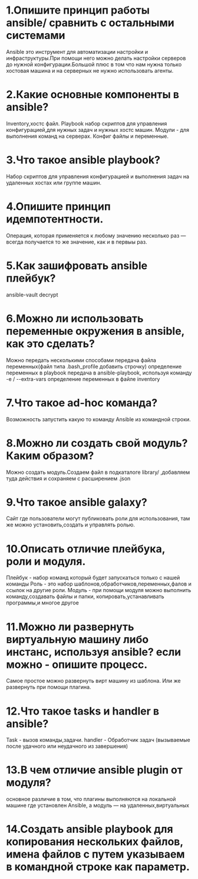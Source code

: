 
# 1.Опишите принцип работы ansible/ сравнить с остальными системами

Ansible это инструмент для автоматизации настройки и инфраструктуры.При помощи него можно делать настройки серверов до нужной конфигурации.Большой плюс в том что нам нужна только хостовая машина и на серверных не нужно использовать агенты.

# 2.Какие основные компоненты в ansible?
Inventory,хостс файл.
Playbook набор скриптов для управления конфигурацией,для нужных задач и нужных хостс машин.
Модули - для выполнения команд на серверах.
Конфиг файлы и переменные.

# 3.Что такое ansible playbook?

Набор скриптов для управления конфигурацией и выполнения задач  на удаленных хостах или группе машин.

# 4.Опишите принцип идемпотентности.

Операция, которая  применяется к любому значению несколько раз — всегда получается то же значение, как и в первыы раз.

# 5.Как зашифровать ansible плейбук?

ansible-vault decrypt

# 6.Можно ли использовать переменные окружения в ansible, как это сделать?

Можно передать несколькими способами
передача файла переменных(файл типа .bash_profile добавить строчку)
определение переменных в playbook
передача в ansible-playbook, используя команду -e / --extra-vars
определение переменных в файле inventory

# 7.Что такое ad-hoc команда?

Возможность запустить какую то команду Ansible из командной строки.

# 8.Можно ли создать свой модуль? Каким образом?

Можно создать модуль.Создаем файл в  подкаталоге library/ ,добавляем туда действия и сохраняем с  расширением .json

# 9.Что такое ansible galaxy?

Сайт  где пользователи могут публиковать роли для  использования, там же можно установить,создать и управлять ролью.

# 10.Описать отличие плейбука, роли и модуля.

Плейбук - набор команд который будет запускаться только с нашей команды
Роль - это набор шаблонов,обработчиков,переменных,фалов и ссылок на другие роли.
Модуль - при помощи модуля можно 
выполнить команду,создавать файлы и папки, копировать,устанавливать программы,и многое другое

# 11.Можно ли развернуть виртуальную машину либо инстанс, используя ansible? если можно - опишите процесс.

Самое простое можно развернуть вирт машину из шаблона.
Или же развернуть при помощи плагина.

# 12.Что такое tasks и handler  в ansible? 

Task - вызов команды,задачи.
handler - Обработчик задач (вызываемые после удачного или неудачного из завершения) 

# 13.В чем отличие ansible plugin от модуля?

основное различие в том, что плагины выполняются на локальной машине где установлен Ansible, а модуль — на удаленных,виртуальных

# 14.Создать ansible playbook для копирования нескольких файлов, имена файлов с путем указываем в командной строке как параметр.

